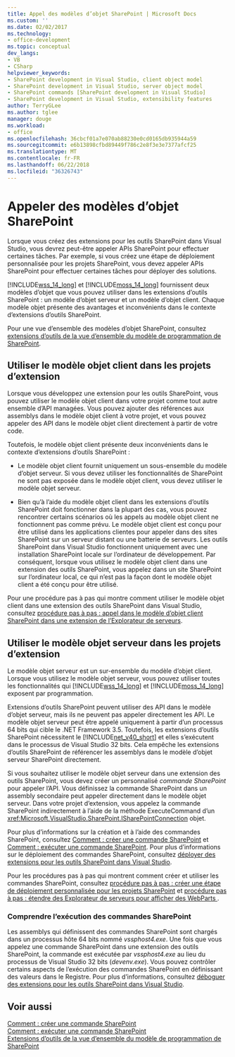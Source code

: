 ```yaml
---
title: Appel des modèles d’objet SharePoint | Microsoft Docs
ms.custom: ''
ms.date: 02/02/2017
ms.technology:
- office-development
ms.topic: conceptual
dev_langs:
- VB
- CSharp
helpviewer_keywords:
- SharePoint development in Visual Studio, client object model
- SharePoint development in Visual Studio, server object model
- SharePoint commands [SharePoint development in Visual Studio]
- SharePoint development in Visual Studio, extensibility features
author: TerryGLee
ms.author: tglee
manager: douge
ms.workload:
- office
ms.openlocfilehash: 36cbcf01a7e070ab88230e0cd0165db935944a59
ms.sourcegitcommit: e6b13898cfbd89449f786c2e8f3e3e7377afcf25
ms.translationtype: MT
ms.contentlocale: fr-FR
ms.lasthandoff: 06/22/2018
ms.locfileid: "36326743"
---
```

# <a name="call-into-the-sharepoint-object-models"></a>Appeler des modèles d’objet SharePoint
  Lorsque vous créez des extensions pour les outils SharePoint dans Visual Studio, vous devrez peut-être appeler APIs SharePoint pour effectuer certaines tâches. Par exemple, si vous créez une étape de déploiement personnalisée pour les projets SharePoint, vous devez appeler APIs SharePoint pour effectuer certaines tâches pour déployer des solutions.  
  
 [!INCLUDE[wss_14_long](../sharepoint/includes/wss-14-long-md.md)] et [!INCLUDE[moss_14_long](../sharepoint/includes/moss-14-long-md.md)] fournissent deux modèles d’objet que vous pouvez utiliser dans les extensions d’outils SharePoint : un modèle d’objet serveur et un modèle d’objet client. Chaque modèle objet présente des avantages et inconvénients dans le contexte d’extensions d’outils SharePoint.  
  
 Pour une vue d’ensemble des modèles d’objet SharePoint, consultez [extensions d’outils de la vue d’ensemble du modèle de programmation de SharePoint](../sharepoint/overview-of-the-programming-model-of-sharepoint-tools-extensions.md).  
  
## <a name="use-the-client-object-model-in-extension-projects"></a>Utiliser le modèle objet client dans les projets d’extension
 Lorsque vous développez une extension pour les outils SharePoint, vous pouvez utiliser le modèle objet client dans votre projet comme tout autre ensemble d’API managées. Vous pouvez ajouter des références aux assemblys dans le modèle objet client à votre projet, et vous pouvez appeler des API dans le modèle objet client directement à partir de votre code.  
  
 Toutefois, le modèle objet client présente deux inconvénients dans le contexte d’extensions d’outils SharePoint :  
  
-   Le modèle objet client fournit uniquement un sous-ensemble du modèle d’objet serveur. Si vous devez utiliser les fonctionnalités de SharePoint ne sont pas exposée dans le modèle objet client, vous devez utiliser le modèle objet serveur.  
  
-   Bien qu’à l’aide du modèle objet client dans les extensions d’outils SharePoint doit fonctionner dans la plupart des cas, vous pouvez rencontrer certains scénarios où les appels au modèle objet client ne fonctionnent pas comme prévu. Le modèle objet client est conçu pour être utilisé dans les applications clientes pour appeler dans des sites SharePoint sur un serveur distant ou une batterie de serveurs. Les outils SharePoint dans Visual Studio fonctionnent uniquement avec une installation SharePoint locale sur l’ordinateur de développement. Par conséquent, lorsque vous utilisez le modèle objet client dans une extension des outils SharePoint, vous appelez dans un site SharePoint sur l’ordinateur local, ce qui n’est pas la façon dont le modèle objet client a été conçu pour être utilisé.  
  
 Pour une procédure pas à pas qui montre comment utiliser le modèle objet client dans une extension des outils SharePoint dans Visual Studio, consultez [procédure pas à pas : appel dans le modèle d’objet client SharePoint dans une extension de l’Explorateur de serveurs](../sharepoint/walkthrough-calling-into-the-sharepoint-client-object-model-in-a-server-explorer-extension.md).  
  
## <a name="use-the-server-object-model-in-extension-projects"></a>Utiliser le modèle objet serveur dans les projets d’extension
 Le modèle objet serveur est un sur-ensemble du modèle d’objet client. Lorsque vous utilisez le modèle objet serveur, vous pouvez utiliser toutes les fonctionnalités qui [!INCLUDE[wss_14_long](../sharepoint/includes/wss-14-long-md.md)] et [!INCLUDE[moss_14_long](../sharepoint/includes/moss-14-long-md.md)] exposent par programmation.  

 Extensions d’outils SharePoint peuvent utiliser des API dans le modèle d’objet serveur, mais ils ne peuvent pas appeler directement les API. Le modèle objet serveur peut être appelé uniquement à partir d’un processus 64 bits qui cible le .NET Framework 3.5. Toutefois, les extensions d’outils SharePoint nécessitent le [!INCLUDE[net_v40_short](../sharepoint/includes/net-v40-short-md.md)] et elles s’exécutent dans le processus de Visual Studio 32 bits. Cela empêche les extensions d’outils SharePoint de référencer les assemblys dans le modèle d’objet serveur SharePoint directement.  
  
 Si vous souhaitez utiliser le modèle objet serveur dans une extension des outils SharePoint, vous devez créer un personnalisé *commande SharePoint* pour appeler l’API. Vous définissez la commande SharePoint dans un assembly secondaire peut appeler directement dans le modèle objet serveur. Dans votre projet d’extension, vous appelez la commande SharePoint indirectement à l’aide de la méthode ExecuteCommand d’un <xref:Microsoft.VisualStudio.SharePoint.ISharePointConnection> objet.  
  
 Pour plus d’informations sur la création et à l’aide des commandes SharePoint, consultez [Comment : créer une commande SharePoint](../sharepoint/how-to-create-a-sharepoint-command.md) et [Comment : exécuter une commande SharePoint](../sharepoint/how-to-execute-a-sharepoint-command.md). Pour plus d’informations sur le déploiement des commandes SharePoint, consultez [déployer des extensions pour les outils SharePoint dans Visual Studio](../sharepoint/deploying-extensions-for-the-sharepoint-tools-in-visual-studio.md).  
  
 Pour les procédures pas à pas qui montrent comment créer et utiliser les commandes SharePoint, consultez [procédure pas à pas : créer une étape de déploiement personnalisée pour les projets SharePoint](../sharepoint/walkthrough-creating-a-custom-deployment-step-for-sharepoint-projects.md) et [procédure pas à pas : étendre des Explorateur de serveurs pour afficher des WebParts ](../sharepoint/walkthrough-extending-server-explorer-to-display-web-parts.md).  
  
### <a name="understand-how-sharepoint-commands-are-executed"></a>Comprendre l’exécution des commandes SharePoint
 Les assemblys qui définissent des commandes SharePoint sont chargés dans un processus hôte 64 bits nommé *vssphost4.exe*. Une fois que vous appelez une commande SharePoint dans une extension des outils SharePoint, la commande est exécutée par *vssphost4.exe* au lieu du processus de Visual Studio 32 bits (*devenv.exe*). Vous pouvez contrôler certains aspects de l’exécution des commandes SharePoint en définissant des valeurs dans le Registre. Pour plus d’informations, consultez [déboguer des extensions pour les outils SharePoint dans Visual Studio](../sharepoint/debugging-extensions-for-the-sharepoint-tools-in-visual-studio.md).  
  
## <a name="see-also"></a>Voir aussi
 [Comment : créer une commande SharePoint](../sharepoint/how-to-create-a-sharepoint-command.md)   
 [Comment : exécuter une commande SharePoint](../sharepoint/how-to-execute-a-sharepoint-command.md)   
 [Extensions d’outils de la vue d’ensemble du modèle de programmation de SharePoint](../sharepoint/overview-of-the-programming-model-of-sharepoint-tools-extensions.md)  
  
